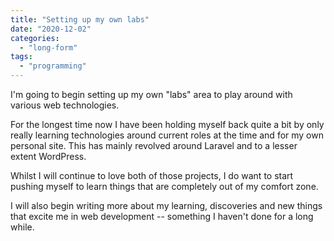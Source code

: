 ```yaml
---
title: "Setting up my own labs"
date: "2020-12-02"
categories: 
  - "long-form"
tags: 
  - "programming"
---
```


I'm going to begin setting up my own "labs" area to play around with various web technologies.

For the longest time now I have been holding myself back quite a bit by only really learning technologies around current roles at the time and for my own personal site. This has mainly revolved around Laravel and to a lesser extent WordPress.

Whilst I will continue to love both of those projects, I do want to start pushing myself to learn things that are completely out of my comfort zone.

I will also begin writing more about my learning, discoveries and new things that excite me in web development -- something I haven't done for a long while.
